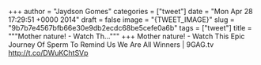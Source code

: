 
+++
author = "Jaydson Gomes"
categories = ["tweet"]
date = "Mon Apr 28 17:29:51 +0000 2014"
draft = false
image = "{TWEET_IMAGE}"
slug = "9b7b7e4567bfb66e30e9db2ecdc68be5cefe0a6b"
tags = ["tweet"]
title = """Mother nature! - Watch Th..."""
+++
Mother nature! - Watch This Epic Journey Of Sperm To Remind Us We Are All Winners | 9GAG.tv http://t.co/DWuKChtSVp
